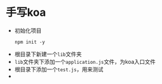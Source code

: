 # 手写koa
- 初始化项目
  ```
  npm init -y
  ```
- 根目录下新建一个`lib`文件夹
- `lib`文件夹下添加一个`application.js`文件，为koa入口文件
- 根目录下添加一个`test.js`，用来测试
- 